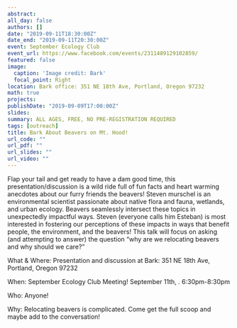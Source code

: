 ```yaml
---
abstract: 
all_day: false
authors: []
date: "2019-09-11T18:30:00Z"
date_end: "2019-09-11T20:30:00Z"
event: September Ecology Club
event_url: https://www.facebook.com/events/2311489129102859/
featured: false
image:
  caption: 'Image credit: Bark'
  focal_point: Right
location: Bark office: 351 NE 18th Ave, Portland, Oregon 97232
math: true
projects:
publishDate: "2019-09-09T17:00:00Z"
slides: 
summary: ALL AGES, FREE, NO PRE-REGISTRATION REQUIRED
tags: [outreach]
title: Bark About Beavers on Mt. Hood!
url_code: ""
url_pdf: ""
url_slides: ""
url_video: ""
---
```


Flap your tail and get ready to have a dam good time, this presentation/discussion is a wild ride full of fun facts and heart warming anecdotes about our furry friends the beavers! Steven murschel is an environmental scientist passionate about native flora and fauna, wetlands, and urban ecology. Beavers seamlessly intersect these topics in unexpectedly impactful ways. Steven (everyone calls him Esteban) is most interested in fostering our perceptions of these impacts in ways that benefit people, the environment, and the beavers! This talk will focus on asking (and attempting to answer) the question “why are we relocating beavers and why should we care?”

What & Where: Presentation and discussion at Bark: 351 NE 18th Ave, Portland, Oregon 97232

When: September Ecology Club Meeting! September 11th, . 6:30pm-8:30pm

Who: Anyone!

Why: Relocating beavers is complicated. Come get the full scoop and maybe add to the conversation!